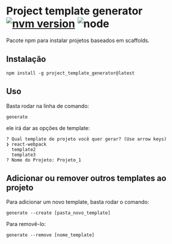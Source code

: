 # Project template generator [![nvm version](https://img.shields.io/badge/version-v1.0.7-blue.svg)](https://www.npmjs.com/package/project_template_generator) ![node](https://img.shields.io/node/v/project_template_generator.svg?color=g)

Pacote npm para instalar projetos baseados em scaffolds.

## Instalação

`npm install -g project_template_generator@latest`

## Uso

Basta rodar na linha de comando:

`generate`

ele irá dar as opções de template:

```
? Qual template de projeto você quer gerar? (Use arrow keys)
❯ react-webpack 
  template2
  template3 
? Nome do Projeto: Projeto_1
```

## Adicionar ou remover outros templates ao projeto

Para adicionar um novo template, basta rodar o comando:

`generate --create [pasta_novo_template]`

Para removê-lo:

`generate --remove [nome_template]`